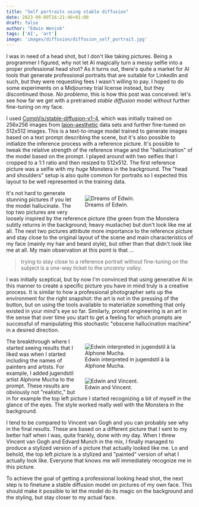 ```yaml
---
title: "Self portraits using stable diffusion"
date: 2023-09-09T16:21:46+01:00
draft: false
author: "Edwin Wenink"
tags: ['AI', 'art']
image: 'images/diffusion/diffusion_self_portrait.jpg'
---
```


I was in need of a head shot, but I don't like taking pictures.
Being a programmer I figured, why not let AI magically turn a messy selfie into a proper professional head shot?
As it turns out, there's quite a market for AI tools that generate professional portraits that are suitable for LinkedIn and such, but they were requesting fees I wasn't willing to pay.
I hoped to do some experiments on a Midjourney trial license instead, but they discontinued those.
*No problemo*, this is how this post was conceived: let's see how far we get with a pretrained *stable diffusion* model without further fine-tuning on my face.

I used [CompVis/stable-diffusion-v1-4](https://huggingface.co/CompVis/stable-diffusion), which was initially trained on 256x256 images from [laion-aesthetic](https://laion.ai/blog/laion-aesthetics/) data sets and further fine-tuned on 512x512 images.
This is a text-to-image model trained to generate images based on a text prompt describing the scene, but it's also possible to initialize the inference process with a reference picture.
It's possible to tweak the relative strength of the reference image and the "hallucination" of the model based on the prompt.
I played around with two selfies that I cropped to a 1:1 ratio and then resized to 512x512.
The first reference picture was a selfie with my *huge* Monstera in the background.
The "head and shoulders" setup is also quite common for portraits so I expected this layout to be well represented in the training data.

<figure style="width: 50%; margin-left: 20px; margin-bottom: 10px; float: right;">
<img src="/images/diffusion/not_quite_edwin.jpg" alt="Dreams of Edwin." />
<figcaption>Dreams of Edwin.</figcaption>
</figure>

It's not hard to generate stunning pictures if you let the model hallucinate.
The top two pictures are very loosely inspired by the reference picture (the green from the Monstera subtly returns in the background; heavy mustache) but don't look like me at all.
The next two pictures attribute more importance to the reference picture and stay close to the original layout of the scene and main characteristics of my face (mainly my hair and beard style), but other than that didn't look like me at all.
My main observation at this point is that ...

> trying to stay close to a reference portrait without fine-tuning on the subject is a one-way ticket to the *uncanny valley*.

I was initially sceptical, but by now I'm convinced that using generative AI in this manner to create a specific picture you have in mind truly is a creative process.
It is similar to how a professional photographer sets up the environment for the right snapshot: the art is not in the pressing of the button, but on using the tools available to materialize something that only existed in your mind's eye so far.
Similarly, prompt engineering is an art in the sense that over time you start to get a feeling for which prompts are successful of manipulating this stochastic "obscene hallucination machine" in a desired direction.

<figure style="width: 50%; margin-left: 20px; margin-bottom: 10px; float: right;">
<img src="/images/diffusion/edwin_alphone_mucha.jpg" alt="Edwin interpreted in jugendstil à la Alphone Mucha." />
<figcaption>Edwin interpreted in jugendstil à la Alphone Mucha.</figcaption>
</figure>

<figure style="width: 50%; margin-left: 20px; margin-bottom: 10px; float: right;">
<img src="/images/diffusion/edwin_and_vincent.jpg" alt="Edwin and Vincent." />
<figcaption>Edwin and Vincent.</figcaption>
</figure>

The breakthrough where I started seeing results that I liked was when I started including the names of painters and artists.
For example, I added jugendstil artist Alphone Mucha to the prompt.
These results are obviously not "realistic," but in for example the top left picture I started recognizing a bit of myself in the glance of the eyes.
The style worked really well with the Monstera in the background.

I tend to be compared to Vincent van Gogh and you can probably see why in the final results.
These are based on a different picture that I sent to my better half when I was, quite frankly, done with my day.
When I threw Vincent van Gogh and Edvard Munch in the mix, I finally managed to produce a stylized version of a picture that actually looked like me.
Lo and behold, the top left picture is a stylized and "painted" version of what I actually look like.
Everyone that knows me will immediately recognize me in this picture.

To achieve the goal of getting a professional looking head shot, the next step is to finetune a stable diffusion model on pictures of my own face.
This should make it possible to let the model do its magic on the background and the styling, but stay closer to my actual face.
